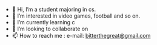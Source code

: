 - 👋 Hi, I’m a student majoring in cs.
- 👀 I’m interested in video games, football and so on.
- 🌱 I’m currently learning c 
- 💞️ I’m looking to collaborate on 
- 📫 How to reach me : e-mail: bitterthegreat@gmail.com

<!---
SueLin37/SueLin37 is a ✨ special ✨ repository because its `README.md` (this file) appears on your GitHub profile.
You can click the Preview link to take a look at your changes.
--->
